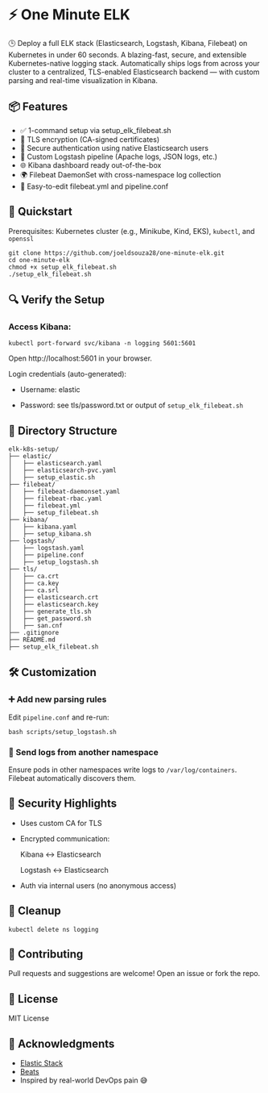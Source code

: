 # ⚡️ One Minute ELK



🕒 Deploy a full ELK stack (Elasticsearch, Logstash, Kibana, Filebeat) on Kubernetes in under 60 seconds. A blazing-fast, secure, and extensible Kubernetes-native logging stack. Automatically ships logs from across your cluster to a centralized, TLS-enabled Elasticsearch backend — with custom parsing and real-time visualization in Kibana.


## 📦 Features

- ✅ 1-command setup via setup_elk_filebeat.sh
- 🔐 TLS encryption (CA-signed certificates)
- 🔐 Secure authentication using native Elasticsearch users
- 📄 Custom Logstash pipeline (Apache logs, JSON logs, etc.)
- 🌐 Kibana dashboard ready out-of-the-box
- 🌍 Filebeat DaemonSet with cross-namespace log collection
- 📁 Easy-to-edit filebeat.yml and pipeline.conf


## 🚀 Quickstart

Prerequisites: Kubernetes cluster (e.g., Minikube, Kind, EKS), `kubectl`, and `openssl`

```
git clone https://github.com/joeldsouza28/one-minute-elk.git
cd one-minute-elk
chmod +x setup_elk_filebeat.sh
./setup_elk_filebeat.sh
```

## 🔍 Verify the Setup

### Access Kibana:

```
kubectl port-forward svc/kibana -n logging 5601:5601
```

Open http://localhost:5601 in your browser.

Login credentials (auto-generated):

- Username: elastic

- Password: see tls/password.txt or output of `setup_elk_filebeat.sh`


## 📁 Directory Structure


```
elk-k8s-setup/
├── elastic/
│   ├── elasticsearch.yaml
│   ├── elasticsearch-pvc.yaml
│   ├── setup_elastic.sh
├── filebeat/
│   ├── filebeat-daemonset.yaml
│   ├── filebeat-rbac.yaml
│   ├── filebeat.yml
│   ├── setup_filebeat.sh
├── kibana/
│   ├── kibana.yaml
│   ├── setup_kibana.sh
├── logstash/
│   ├── logstash.yaml
│   ├── pipeline.conf
│   ├── setup_logstash.sh
├── tls/
│   ├── ca.crt
│   ├── ca.key
│   ├── ca.srl
│   ├── elasticsearch.crt
│   ├── elasticsearch.key
│   ├── generate_tls.sh
│   ├── get_password.sh
│   ├── san.cnf
├── .gitignore
├── README.md
├── setup_elk_filebeat.sh
```

## 🛠 Customization

### ➕ Add new parsing rules

Edit `pipeline.conf` and re-run:

```
bash scripts/setup_logstash.sh
```

### 🎯 Send logs from another namespace

Ensure pods in other namespaces write logs to `/var/log/containers`. Filebeat automatically discovers them.

## 🔐 Security Highlights

- Uses custom CA for TLS

- Encrypted communication:

    Kibana ↔ Elasticsearch

    Logstash ↔ Elasticsearch

- Auth via internal users (no anonymous access)

## 🧹 Cleanup

```
kubectl delete ns logging
```

## 🤝 Contributing
Pull requests and suggestions are welcome! Open an issue or fork the repo.

## 📄 License
MIT License

## 🙌 Acknowledgments

- [Elastic Stack](https://www.elastic.co/elastic-stack/)
- [Beats](https://www.elastic.co/beats)
- Inspired by real-world DevOps pain 😅